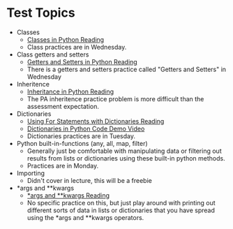 # Test Topics
- Classes
    - [Classes in Python Reading](https://open.appacademy.io/learn/js-py---pt-apr-2022-online/week-34---python/classes-in-python)
    - Class practices are in Wednesday.
- Class getters and setters
    - [Getters and Setters in Python Reading](https://open.appacademy.io/learn/js-py---pt-apr-2022-online/week-34---python/properties-for-classes)
    - There is a getters and setters practice called "Getters and Setters" in  Wednesday
- Inheritence 
    - [Inheritance in Python Reading](https://open.appacademy.io/learn/js-py---pt-apr-2022-online/week-34---python/inheritance-in-python)
    - The PA inheritence practice problem is more difficult than the assessment expectation.
- Dictionaries 
    - [Using For Statements with Dictionaries Reading](https://open.appacademy.io/learn/js-py---pt-apr-2022-online/week-34---python/for-statement-with-dictionaries)
    - [Dictionaries in Python Code Demo Video](https://open.appacademy.io/learn/js-py---pt-apr-2022-online/week-34---python/dictionaries-in-python)
    - Dictionaries practices are in Tuesday.
- Python built-in-functions (any, all, map, filter)
    - Generally just be comfortable with manipulating data or filtering out results from lists or dictionaries using these built-in python methods.
    - Practices are in Monday.
- Importing
    - Didn't cover in lecture, this will be a freebie
- *args and **kwargs
    - [*args and **kwargs Reading](https://open.appacademy.io/learn/js-py---pt-apr-2022-online/week-33---intro-to-python/more-on-functions)
    - No specific practice on this, but just play around with printing out different sorts of data in lists or dictionaries that you have spread using the *args and **kwargs operators.
